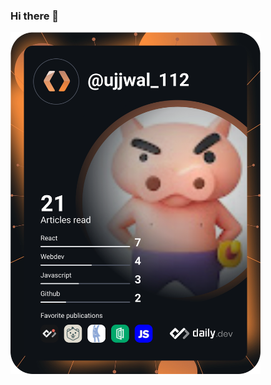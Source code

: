 ### Hi there 👋

<img src="https://github.com/ujjwal-sharma-112/ujjwal-sharma-112/blob/main/devcard.svg" width="400" alt="Ujjwal Sharma's Dev Card" />

<!--
**ujjwal-sharma-112/ujjwal-sharma-112** is a ✨ _special_ ✨ repository because its `README.md` (this file) appears on your GitHub profile.

Here are some ideas to get you started:

- 🔭 I’m currently working on ...
- 🌱 I’m currently learning ...
- 👯 I’m looking to collaborate on ...
- 🤔 I’m looking for help with ...
- 💬 Ask me about ...
- 📫 How to reach me: ...
- 😄 Pronouns: ...
- ⚡ Fun fact: ...
-->
